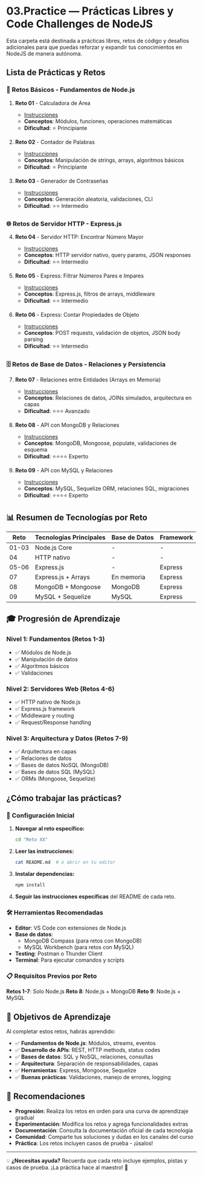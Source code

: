 # 03.Practice — Prácticas Libres y Code Challenges de NodeJS

Esta carpeta está destinada a prácticas libres, retos de código y desafíos adicionales para que puedas reforzar y expandir tus conocimientos en NodeJS de manera autónoma.

## Lista de Prácticas y Retos

### 🎯 Retos Básicos - Fundamentos de Node.js

1. **Reto 01** - Calculadora de Area

   - [Instrucciones](<Reto\ 01/README.md>)
   - **Conceptos**: Módulos, funciones, operaciones matemáticas
   - **Dificultad**: ⭐ Principiante

2. **Reto 02** - Contador de Palabras

   - [Instrucciones](<Reto\ 02/README.md>)
   - **Conceptos**: Manipulación de strings, arrays, algoritmos básicos
   - **Dificultad**: ⭐ Principiante

3. **Reto 03** - Generador de Contraseñas
   - [Instrucciones](<Reto\ 03/README.md>)
   - **Conceptos**: Generación aleatoria, validaciones, CLI
   - **Dificultad**: ⭐⭐ Intermedio

### 🌐 Retos de Servidor HTTP - Express.js

4. **Reto 04** - Servidor HTTP: Encontrar Número Mayor

   - [Instrucciones](<Reto\ 04/README.md>)
   - **Conceptos**: HTTP servidor nativo, query params, JSON responses
   - **Dificultad**: ⭐⭐ Intermedio

5. **Reto 05** - Express: Filtrar Números Pares e Impares

   - [Instrucciones](<Reto\ 05/README.md>)
   - **Conceptos**: Express.js, filtros de arrays, middleware
   - **Dificultad**: ⭐⭐ Intermedio

6. **Reto 06** - Express: Contar Propiedades de Objeto
   - [Instrucciones](<Reto\ 06/README.md>)
   - **Conceptos**: POST requests, validación de objetos, JSON body parsing
   - **Dificultad**: ⭐⭐ Intermedio

### 🗄️ Retos de Base de Datos - Relaciones y Persistencia

7. **Reto 07** - Relaciones entre Entidades (Arrays en Memoria)

   - [Instrucciones](<Reto\ 07/README.md>)
   - **Conceptos**: Relaciones de datos, JOINs simulados, arquitectura en capas
   - **Dificultad**: ⭐⭐⭐ Avanzado

8. **Reto 08** - API con MongoDB y Relaciones

   - [Instrucciones](<Reto\ 08/README.md>)
   - **Conceptos**: MongoDB, Mongoose, populate, validaciones de esquema
   - **Dificultad**: ⭐⭐⭐⭐ Experto

9. **Reto 09** - API con MySQL y Relaciones
   - [Instrucciones](<Reto\ 09/README.md>)
   - **Conceptos**: MySQL, Sequelize ORM, relaciones SQL, migraciones
   - **Dificultad**: ⭐⭐⭐⭐ Experto

## 📊 Resumen de Tecnologías por Reto

| Reto  | Tecnologías Principales | Base de Datos | Framework |
| ----- | ----------------------- | ------------- | --------- |
| 01-03 | Node.js Core            | -             | -         |
| 04    | HTTP nativo             | -             | -         |
| 05-06 | Express.js              | -             | Express   |
| 07    | Express.js + Arrays     | En memoria    | Express   |
| 08    | MongoDB + Mongoose      | MongoDB       | Express   |
| 09    | MySQL + Sequelize       | MySQL         | Express   |

## 🎓 Progresión de Aprendizaje

### Nivel 1: Fundamentos (Retos 1-3)

- ✅ Módulos de Node.js
- ✅ Manipulación de datos
- ✅ Algoritmos básicos
- ✅ Validaciones

### Nivel 2: Servidores Web (Retos 4-6)

- ✅ HTTP nativo de Node.js
- ✅ Express.js framework
- ✅ Middleware y routing
- ✅ Request/Response handling

### Nivel 3: Arquitectura y Datos (Retos 7-9)

- ✅ Arquitectura en capas
- ✅ Relaciones de datos
- ✅ Bases de datos NoSQL (MongoDB)
- ✅ Bases de datos SQL (MySQL)
- ✅ ORMs (Mongoose, Sequelize)

## ¿Cómo trabajar las prácticas?

### 🚀 Configuración Inicial

1. **Navegar al reto específico:**

   ```bash
   cd "Reto XX"
   ```

2. **Leer las instrucciones:**

   ```bash
   cat README.md  # o abrir en tu editor
   ```

3. **Instalar dependencias:**

   ```bash
   npm install
   ```

4. **Seguir las instrucciones específicas** del README de cada reto.

### 🛠️ Herramientas Recomendadas

- **Editor**: VS Code con extensiones de Node.js
- **Base de datos**:
  - MongoDB Compass (para retos con MongoDB)
  - MySQL Workbench (para retos con MySQL)
- **Testing**: Postman o Thunder Client
- **Terminal**: Para ejecutar comandos y scripts

### 📋 Requisitos Previos por Reto

**Retos 1-7**: Solo Node.js
**Reto 8**: Node.js + MongoDB
**Reto 9**: Node.js + MySQL

## 🎯 Objetivos de Aprendizaje

Al completar estos retos, habrás aprendido:

- ✅ **Fundamentos de Node.js**: Módulos, streams, eventos
- ✅ **Desarrollo de APIs**: REST, HTTP methods, status codes
- ✅ **Bases de datos**: SQL y NoSQL, relaciones, consultas
- ✅ **Arquitectura**: Separación de responsabilidades, capas
- ✅ **Herramientas**: Express, Mongoose, Sequelize
- ✅ **Buenas prácticas**: Validaciones, manejo de errores, logging

## 🤝 Recomendaciones

- **Progresión**: Realiza los retos en orden para una curva de aprendizaje gradual
- **Experimentación**: Modifica los retos y agrega funcionalidades extras
- **Documentación**: Consulta la documentación oficial de cada tecnología
- **Comunidad**: Comparte tus soluciones y dudas en los canales del curso
- **Práctica**: Los retos incluyen casos de prueba - ¡úsalos!

---

💡 **¿Necesitas ayuda?** Recuerda que cada reto incluye ejemplos, pistas y casos de prueba. ¡La práctica hace al maestro! 🚀
